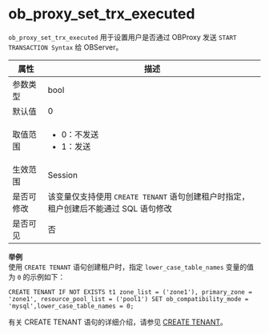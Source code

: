 ob_proxy_set_trx_executed 
==============================================

`ob_proxy_set_trx_executed` 用于设置用户是否通过 OBProxy 发送 `START TRANSACTION Syntax` 给 OBServer。


| **属性** |                                                 **描述**                                                 |
|--------|--------------------------------------------------------------------------------------------------------|
| 参数类型   | bool                                                                                                   |
| 默认值    | 0                                                                                                      |
| 取值范围   | <ul><li> 0：不发送  </li><li> 1：发送   </li></ul>    |
| 生效范围   | Session                                                                                               |
| 是否可修改  | 该变量仅支持使用 `CREATE TENANT` 语句创建租户时指定，租户创建后不能通过 SQL 语句修改                                                                                                      |
| 是否可见   | 否                                                                                             |

**举例**  
使用 `CREATE TENANT` 语句创建租户时，指定 `lower_case_table_names` 变量的值为 `0` 的示例如下：



    CREATE TENANT IF NOT EXISTS t1 zone_list = ('zone1'), primary_zone = 'zone1', resource_pool_list = ('pool1') SET ob_compatibility_mode = 'mysql',lower_case_table_names = 0;

有关 CREATE TENANT 语句的详细介绍，请参见 [CREATE TENANT](../../10.sql-reference/5.sql-statement/21.sql-statements-create-tenant.md)。

